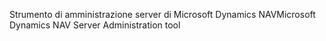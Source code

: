 <span data-ttu-id="2a080-101">Strumento di amministrazione server di Microsoft Dynamics NAV</span><span class="sxs-lookup"><span data-stu-id="2a080-101">Microsoft Dynamics NAV Server Administration tool</span></span>